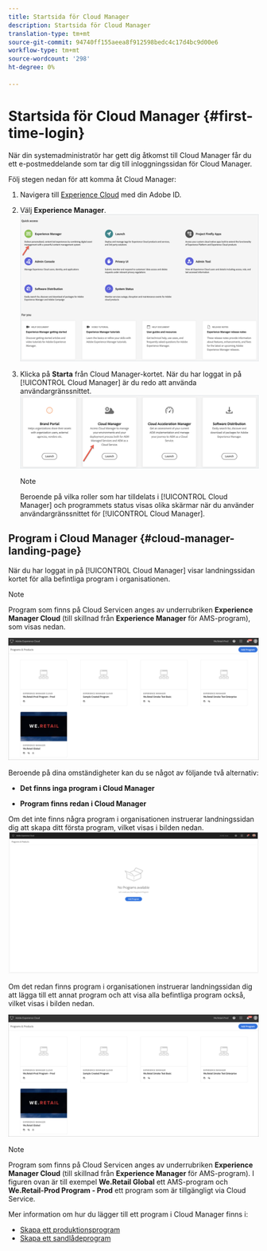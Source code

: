 ```yaml
---
title: Startsida för Cloud Manager
description: Startsida för Cloud Manager
translation-type: tm+mt
source-git-commit: 94740ff155aeea8f912598bedc4c17d4bc9d00e6
workflow-type: tm+mt
source-wordcount: '298'
ht-degree: 0%

---
```



# Startsida för Cloud Manager {#first-time-login}

När din systemadministratör har gett dig åtkomst till Cloud Manager får du ett e-postmeddelande som tar dig till inloggningssidan för Cloud Manager.

Följ stegen nedan för att komma åt Cloud Manager:

1. Navigera till [Experience Cloud](https://experience.adobe.com/) med din Adobe ID.
1. Välj **Experience Manager**.
   ![](assets/landing-page1.png)

1. Klicka på **Starta** från Cloud Manager-kortet.
När du har loggat in på [!UICONTROL Cloud Manager] är du redo att använda användargränssnittet.
   ![](assets/landing-page2.png)

   >[!NOTE]
   >
   >Beroende på vilka roller som har tilldelats i [!UICONTROL Cloud Manager] och programmets status visas olika skärmar när du använder användargränssnittet för [!UICONTROL Cloud Manager].

## Program i Cloud Manager {#cloud-manager-landing-page}

När du har loggat in på [!UICONTROL Cloud Manager] visar landningssidan kortet för alla befintliga program i organisationen.

>[!NOTE]
>
>Program som finns på Cloud Servicen anges av underrubriken **Experience Manager Cloud** (till skillnad från **Experience Manager** för AMS-program), som visas nedan.

![](assets/first_timelogin1.png)


Beroende på dina omständigheter kan du se något av följande två alternativ:

* **Det finns inga program i Cloud Manager**

* **Program finns redan i Cloud Manager**


Om det inte finns några program i organisationen instruerar landningssidan dig att skapa ditt första program, vilket visas i bilden nedan.
![](assets/first_timelogin0.png)


Om det redan finns program i organisationen instruerar landningssidan dig att lägga till ett annat program och att visa alla befintliga program också, vilket visas i bilden nedan.

![](assets/first_timelogin1.png)

>[!NOTE]
>Program som finns på Cloud Servicen anges av underrubriken **Experience Manager Cloud** (till skillnad från **Experience Manager** för AMS-program).
>I figuren ovan är till exempel **We.Retail Global** ett AMS-program och **We.Retail-Prod Program - Prod** ett program som är tillgängligt via Cloud Service.

Mer information om hur du lägger till ett program i Cloud Manager finns i:

* [Skapa ett produktionsprogram](/help/onboarding/getting-access-to-aem-in-cloud/creating-production-program.md)
* [Skapa ett sandlådeprogram](/help/onboarding/getting-access-to-aem-in-cloud/creating-sandbox-program.md)


